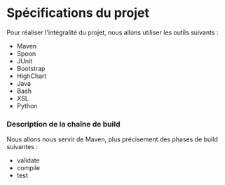 # Spécifications du projet

Pour réaliser l'intégralité du projet, nous allons utiliser les outils suivants :
* Maven
* Spoon
* JUnit
* Bootstrap
* HighChart
* Java
* Bash
* XSL
* Python

### Description de la chaîne de build

Nous allons nous servir de Maven, plus précisement des phases de build suivantes :
* validate
* compile
* test